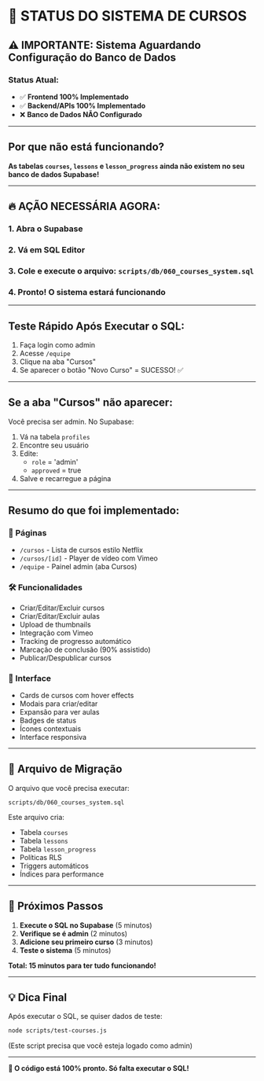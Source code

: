 # 🚨 STATUS DO SISTEMA DE CURSOS

## ⚠️ IMPORTANTE: Sistema Aguardando Configuração do Banco de Dados

### Status Atual:
- ✅ **Frontend 100% Implementado**
- ✅ **Backend/APIs 100% Implementado**
- ❌ **Banco de Dados NÃO Configurado**

---

## Por que não está funcionando?

**As tabelas `courses`, `lessons` e `lesson_progress` ainda não existem no seu banco de dados Supabase!**

---

## 🔥 AÇÃO NECESSÁRIA AGORA:

### 1. Abra o Supabase
### 2. Vá em SQL Editor
### 3. Cole e execute o arquivo: `scripts/db/060_courses_system.sql`
### 4. Pronto! O sistema estará funcionando

---

## Teste Rápido Após Executar o SQL:

1. Faça login como admin
2. Acesse `/equipe`
3. Clique na aba "Cursos"
4. Se aparecer o botão "Novo Curso" = SUCESSO! ✅

---

## Se a aba "Cursos" não aparecer:

Você precisa ser admin. No Supabase:

1. Vá na tabela `profiles`
2. Encontre seu usuário
3. Edite:
   - `role` = 'admin'
   - `approved` = true
4. Salve e recarregue a página

---

## Resumo do que foi implementado:

### 📱 Páginas
- `/cursos` - Lista de cursos estilo Netflix
- `/cursos/[id]` - Player de vídeo com Vimeo
- `/equipe` - Painel admin (aba Cursos)

### 🛠️ Funcionalidades
- Criar/Editar/Excluir cursos
- Criar/Editar/Excluir aulas
- Upload de thumbnails
- Integração com Vimeo
- Tracking de progresso automático
- Marcação de conclusão (90% assistido)
- Publicar/Despublicar cursos

### 🎨 Interface
- Cards de cursos com hover effects
- Modais para criar/editar
- Expansão para ver aulas
- Badges de status
- Ícones contextuais
- Interface responsiva

---

## 📝 Arquivo de Migração

O arquivo que você precisa executar:
```
scripts/db/060_courses_system.sql
```

Este arquivo cria:
- Tabela `courses`
- Tabela `lessons`
- Tabela `lesson_progress`
- Políticas RLS
- Triggers automáticos
- Índices para performance

---

## 🎯 Próximos Passos

1. **Execute o SQL no Supabase** (5 minutos)
2. **Verifique se é admin** (2 minutos)
3. **Adicione seu primeiro curso** (3 minutos)
4. **Teste o sistema** (5 minutos)

**Total: 15 minutos para ter tudo funcionando!**

---

## 💡 Dica Final

Após executar o SQL, se quiser dados de teste:
```bash
node scripts/test-courses.js
```
(Este script precisa que você esteja logado como admin)

---

**🚀 O código está 100% pronto. Só falta executar o SQL!**